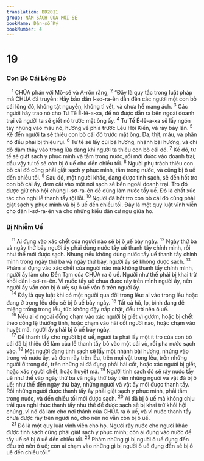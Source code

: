 ```yaml
---
translation: BD2011
group: NĂM SÁCH CỦA MÔI-SE
bookName: Dân-số Ký 
bookNumber: 4
---
```


<div class="title"><h1>19</h1><h3>Con Bò Cái Lông Ðỏ</h3></div>
<span class="verse dan_19_1"> <sup>1</sup> CHÚA phán với Mô-sê và A-rôn rằng, </span>
<span class="verse dan_19_2"><sup>2</sup> “Ðây là quy tắc trong luật pháp mà CHÚA đã truyền: Hãy bảo dân I-sơ-ra-ên dẫn đến các ngươi một con bò cái lông đỏ, không tật nguyền, không tì vết, và chưa hề mang ách. </span>
<span class="verse dan_19_3"><sup>3</sup> Các ngươi hãy trao nó cho Tư Tế Ê-lê-a-xa, để nó được dẫn ra bên ngoài doanh trại và người ta sẽ giết nó trước mặt ông ấy. </span>
<span class="verse dan_19_4"><sup>4</sup> Tư Tế Ê-lê-a-xa sẽ lấy ngón tay nhúng vào máu nó, hướng về phía trước Lều Hội Kiến, và rảy bảy lần. </span>
<span class="verse dan_19_5"><sup>5</sup> Kế đến người ta sẽ thiêu con bò cái đó trước mặt ông. Da, thịt, máu, và phân nó đều phải bị thiêu rụi. </span>
<span class="verse dan_19_6"><sup>6</sup> Tư tế sẽ lấy củi bá hương, nhánh bài hương, và chỉ đỏ đậm thảy vào trong lửa đang khi người ta thiêu con bò cái đó. </span>
<span class="verse dan_19_7"><sup>7</sup> Kế đó, tư tế sẽ giặt sạch y phục mình và tắm trong nước, rồi mới được vào doanh trại; dầu vậy tư tế sẽ còn bị ô uế cho đến chiều tối. </span>
<span class="verse dan_19_8"><sup>8</sup> Người phụ trách thiêu con bò cái đó cũng phải giặt sạch y phục mình, tắm trong nước, và cũng bị ô uế đến chiều tối. </span>
<span class="verse dan_19_9"><sup>9</sup> Sau đó, một người khác, đang được tinh sạch, sẽ đến hốt tro con bò cái ấy, đem cất vào một nơi sạch sẽ bên ngoài doanh trại. Tro đó được giữ cho hội chúng I-sơ-ra-ên để dùng làm nước tẩy uế. Ðó là chất xúc tác cho nghi lễ thanh tẩy tội lỗi. </span>
<span class="verse dan_19_10"><sup>10</sup> Người đã hốt tro con bò cái đó cũng phải giặt sạch y phục mình và bị ô uế đến chiều tối. Ðây là một quy luật vĩnh viễn cho dân I-sơ-ra-ên và cho những kiều dân cư ngụ giữa họ.<br/></span>
<div class="title"><h3>Bị Nhiễm Uế</h3></div>
<span class="verse dan_19_11"> <sup>11</sup> Ai đụng vào xác chết của người nào sẽ bị ô uế bảy ngày. </span>
<span class="verse dan_19_12"><sup>12</sup> Ngày thứ ba và ngày thứ bảy người ấy phải dùng nước tẩy uế thanh tẩy chính mình, rồi như thế mới được sạch. Nhưng nếu không dùng nước tẩy uế thanh tẩy chính mình trong ngày thứ ba và ngày thứ bảy, người ấy sẽ không được sạch. </span>
<span class="verse dan_19_13"><sup>13</sup> Phàm ai đụng vào xác chết của người nào mà không thanh tẩy chính mình, người ấy làm cho Ðền Tạm của CHÚA ra ô uế. Người như thế phải bị khai trừ khỏi dân I-sơ-ra-ên. Vì nước tẩy uế chưa được rảy trên mình người ấy, nên người ấy vẫn còn bị ô uế; sự ô uế vẫn ở trên người ấy.<br/></span>
<span class="verse dan_19_14"> <sup>14</sup> Ðây là quy luật khi có một người qua đời trong lều: ai vào trong lều hoặc đang ở trong lều đều sẽ bị ô uế bảy ngày. </span>
<span class="verse dan_19_15"><sup>15</sup> Tất cả hũ, lọ, bình đang để miệng trống trong lều, tức không đậy nắp chặt, đều trở nên ô uế.<br/></span>
<span class="verse dan_19_16"> <sup>16</sup> Nếu ai ở ngoài đồng chạm vào xác người bị giết vì gươm, hoặc bị chết theo công lệ thường tình, hoặc chạm vào hài cốt người nào, hoặc chạm vào huyệt mả, người ấy phải bị ô uế bảy ngày.<br/></span>
<span class="verse dan_19_17"> <sup>17</sup> Ðể thanh tẩy cho người bị ô uế, người ta phải lấy một ít tro của con bò cái đã bị thiêu để làm của lễ thanh tẩy bỏ vào một cái vò, rồi pha nước sạch vào. </span>
<span class="verse dan_19_18"><sup>18</sup> Một người đang tinh sạch sẽ lấy một nhánh bài hương, nhúng vào trong vò nước ấy, và đem rảy trên lều, trên mọi vật trong lều, trên những người ở trong đó, trên những ai đã đụng phải hài cốt, hoặc xác người bị giết, hoặc xác người chết, hoặc huyệt mả. </span>
<span class="verse dan_19_19"><sup>19</sup> Người tinh sạch đó sẽ rảy nước tẩy uế như thế vào ngày thứ ba và ngày thứ bảy trên những người và vật đã bị ô uế; như thế đến ngày thứ bảy, những người và vật ấy mới được thanh tẩy. Rồi những người được thanh tẩy ấy phải giặt sạch y phục mình, phải tắm trong nước, và đến chiều tối mới được sạch. </span>
<span class="verse dan_19_20"><sup>20</sup> Ai đã bị ô uế mà không chịu trải qua nghi thức thanh tẩy như thế để được sạch sẽ bị khai trừ khỏi hội chúng, vì nó đã làm cho nơi thánh của CHÚA ra ô uế, và vì nước thanh tẩy chưa được rảy trên người nó, cho nên nó vẫn còn bị ô uế.<br/></span>
<span class="verse dan_19_21"> <sup>21</sup> Ðó là một quy luật vĩnh viễn cho họ. Người rảy nước cho người khác được tinh sạch cũng phải giặt sạch y phục mình; còn ai đụng vào nước để tẩy uế sẽ bị ô uế đến chiều tối. </span>
<span class="verse dan_19_22"><sup>22</sup> Phàm những gì bị người ô uế đụng đến đều trở nên ô uế; còn ai chạm vào những gì bị người ô uế đụng đến sẽ bị ô uế đến chiều tối.”<br/></span>

